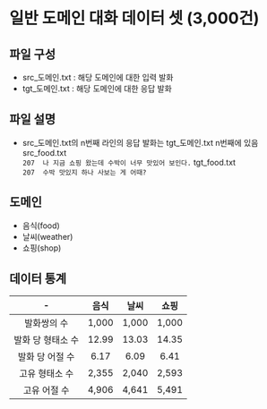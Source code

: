 # 일반 도메인 대화 데이터 셋 (3,000건)

## 파일 구성
- src_도메인.txt : 해당 도메인에 대한 입력 발화
- tgt_도메인.txt : 해당 도메인에 대한 응답 발화

## 파일 설명
- src_도메인.txt의 n번째 라인의 응답 발화는 tgt_도메인.txt n번째에 있음 </br>
src_food.txt </br>
`207  나 지금 쇼핑 왔는데 수박이 너무 맛있어 보인다.`
tgt_food.txt </br>
`207  수박 맛있지 하나 사보는 게 어때?`

## 도메인
- 음식(food)
- 날씨(weather)
- 쇼핑(shop)

## 데이터 통계
|-|음식|날씨|쇼핑|
|:---:|:---:|:---:|:---:|
|발화쌍의 수|1,000|1,000|1,000|
|발화 당 형태소 수|12.99|13.03|14.35|
|발화 당 어절 수|6.17|6.09|6.41|
|고유 형태소 수|2,355|2,040|2,593|
|고유 어절 수|4,906|4,641|5,491|

